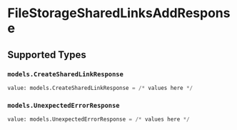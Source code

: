# FileStorageSharedLinksAddResponse


## Supported Types

### `models.CreateSharedLinkResponse`

```python
value: models.CreateSharedLinkResponse = /* values here */
```

### `models.UnexpectedErrorResponse`

```python
value: models.UnexpectedErrorResponse = /* values here */
```

